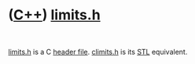 



 

 

 

 

 

([C++](Cpp.md)) [limits.h](CppLimitsH.md)
===========================================

 

[limits.h](CppLimitsH.md) is a C [header file](CppHeaderFile.md).
[climits.h](CppClimitsH.md) is its [STL](CppStl.md) equivalent.

 

 

 

 

 





 



